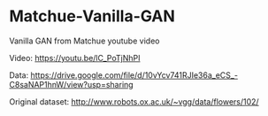 # Matchue-Vanilla-GAN
Vanilla GAN from Matchue youtube video

Video: https://youtu.be/lC_PoTjNhPI

Data: https://drive.google.com/file/d/10vYcv741RJIe36a_eCS_-C8saNAP1hnW/view?usp=sharing

Original dataset: http://www.robots.ox.ac.uk/~vgg/data/flowers/102/
